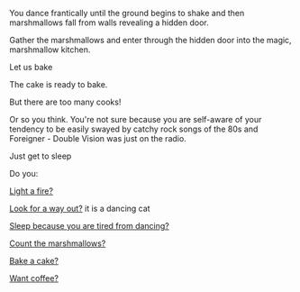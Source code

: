 You dance frantically until the ground begins to shake and 
then marshmallows fall from walls revealing a hidden door.

Gather the marshmallows and enter through the hidden door into the magic, marshmallow kitchen.

Let us bake

The cake is ready to bake. 

But there are too many cooks!

Or so you think. You're not sure because you are self-aware of your tendency to be 
easily swayed by catchy rock songs of the 80s and Foreigner - Double Vision was just on the radio.

Just get to sleep

Do you:

[Light a fire?](../light-fire/fire.md)

[Look for a way out?](../find-exit/leave.md)
it is a dancing cat

[Sleep because you are tired from dancing?](../sleep/marshmallow.md)

[Count the marshmallows?](../count-the-marshmellows/count-the-marshmellows.md)

[Bake a cake?](../dance/bake-a-cake/bake-a-cake.md)

[Want coffee?](../coffee/coffee.md)


